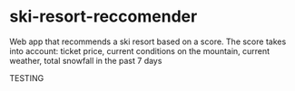 # ski-resort-reccomender
Web app that recommends a ski resort based on a score. The score takes into account: ticket price, current conditions on the mountain, current weather, total snowfall in the past 7 days

TESTING 